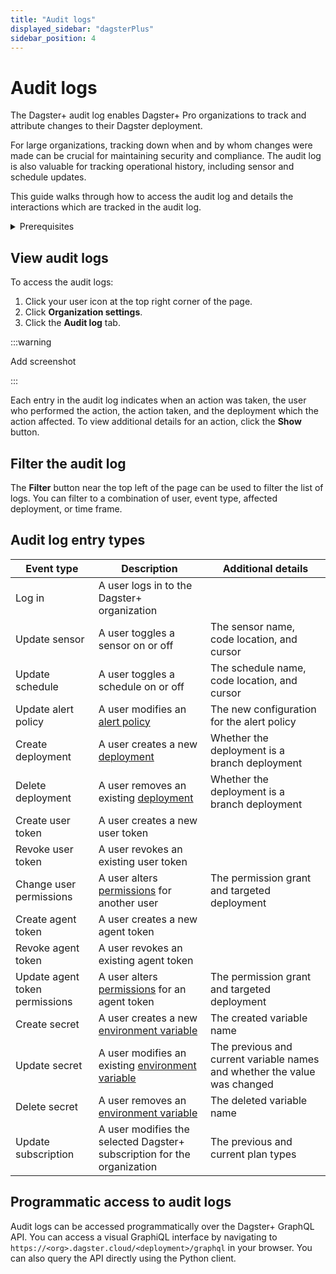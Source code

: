 ```yaml
---
title: "Audit logs"
displayed_sidebar: "dagsterPlus"
sidebar_position: 4
---
```


# Audit logs

The Dagster+ audit log enables Dagster+ Pro organizations to track and attribute changes to their Dagster deployment.

For large organizations, tracking down when and by whom changes were made can be crucial for maintaining security and compliance. The audit log is also valuable
 for tracking operational history, including sensor and schedule updates.

This guide walks through how to access the audit log and details the interactions which are tracked in the audit log.

<details>
<summary>Prerequisites</summary>
- A Dagster+ Pro organization
- An [Organization Admin](/dagster-plus/access/rbac/user-roles-permissions) role in your Dagster+ organization
</details>

## View audit logs

To access the audit logs:

1. Click your user icon at the top right corner of the page.
2. Click **Organization settings**.
3. Click the **Audit log** tab.

:::warning

Add screenshot

:::

Each entry in the audit log indicates when an action was taken, the user who performed the action, the action taken, and the deployment which the action affected. To view additional details for an action, click the **Show** button.

## Filter the audit log

The **Filter** button near the top left of the page can be used to filter the list of logs. You can filter to a combination of user, event type, affected deployment, or time frame.

## Audit log entry types

| Event type                     | Description                                                                                                   | Additional details                                                        |
|--------------------------------|---------------------------------------------------------------------------------------------------------------|---------------------------------------------------------------------------|
| Log in                         | A user logs in to the Dagster+ organization                                                                   |                                                                           |
| Update sensor                  | A user toggles a sensor on or off                                                                             | The sensor name, code location, and cursor                                |
| Update schedule                | A user toggles a schedule on or off                                                                           | The schedule name, code location, and cursor                              |
| Update alert policy            | A user modifies an [alert policy](/dagster-plus/deployment/alerts/ui)                                         | The new configuration for the alert policy                                |
| Create deployment              | A user creates a new [deployment](/dagster-plus/deployment-types)                                             | Whether the deployment is a branch deployment                             |
| Delete deployment              | A user removes an existing [deployment](/dagster-plus/deployment-types)                                       | Whether the deployment is a branch deployment                             |
| Create user token              | A user creates a new user token                                                                               |                                                                           |
| Revoke user token              | A user revokes an existing user token                                                                         |                                                                           |
| Change user permissions        | A user alters [permissions](/dagster-plus/access/rbac/user-roles-permissions) for another user                | The permission grant and targeted deployment                              |
| Create agent token             | A user creates a new agent token                                                                              |                                                                           |
| Revoke agent token             | A user revokes an existing agent token                                                                        |                                                                           |
| Update agent token permissions | A user alters [permissions](/dagster-plus/access/rbac/user-roles-permissions) for an agent token              | The permission grant and targeted deployment                              |
| Create secret                  | A user creates a new [environment variable](/dagster-plus/deployment/environment-variables/dagster-ui)        | The created variable name                                                 |
| Update secret                  | A user modifies an existing [environment variable](/dagster-plus/deployment/environment-variables/dagster-ui) | The previous and current variable names and whether the value was changed |
| Delete secret                  | A user removes an [environment variable](/dagster-plus/deployment/environment-variables/dagster-ui)           | The deleted variable name                                                 |
| Update subscription            | A user modifies the selected Dagster+ subscription for the organization                                       | The previous and current plan types                                       |

## Programmatic access to audit logs

Audit logs can be accessed programmatically over the Dagster+ GraphQL API. You can access a visual GraphiQL interface
by navigating to `https://<org>.dagster.cloud/<deployment>/graphql` in your browser. You can also query the API directly using the Python client.

<CodeExample filePath="dagster-plus/access/rbac/audit-logs.graphql" language="graphql" title="Audit log GraphQL query" />
